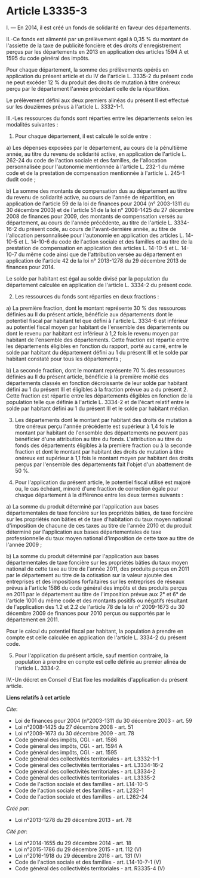 # Article L3335-3

I. ― En 2014, il est créé un fonds de solidarité en faveur des départements. 

II.-Ce fonds est alimenté par un prélèvement égal à 0,35 % du montant de l'assiette de la taxe de publicité foncière et des
droits d'enregistrement perçus par les départements en 2013 en application des articles 1594 A et 1595 du code général des
impôts. 

Pour chaque département, la somme des prélèvements opérés en application du présent article et du IV de l'article L. 3335-2
du présent code ne peut excéder 12 % du produit des droits de mutation à titre onéreux perçu par le département l'année
précédant celle de la répartition. 

Le prélèvement défini aux deux premiers alinéas du présent II est effectué sur les douzièmes prévus à l'article L. 3332-1-1. 

III.-Les ressources du fonds sont réparties entre les départements selon les modalités suivantes : 

1. Pour chaque département, il est calculé le solde entre : 

a) Les dépenses exposées par le département, au cours de la pénultième année, au titre du revenu de solidarité active, en
application de l'article L. 262-24 du code de l'action sociale et des familles, de l'allocation personnalisée pour
l'autonomie mentionnée à l'article L. 232-1 du même code et de la prestation de compensation mentionnée à l'article L. 245-1
dudit code ; 

b) La somme des montants de compensation dus au département au titre du revenu de solidarité active, au cours de l'année de
répartition, en application de l'article 59 de la loi de finances pour 2004 (n° 2003-1311 du 30 décembre 2003) et de
l'article 51 de la loi n° 2008-1425 du 27 décembre 2008 de finances pour 2009, des montants de compensation versés au
département, au cours de l'année précédente, au titre de l'article L. 3334-16-2 du présent code, au cours de l'avant-dernière
année, au titre de l'allocation personnalisée pour l'autonomie en application des articles L. 14-10-5 et L. 14-10-6 du code
de l'action sociale et des familles et au titre de la prestation de compensation en application des articles L. 14-10-5 et L.
14-10-7 du même code ainsi que de l'attribution versée au département en application de l'article 42 de la loi n° 2013-1278
du 29 décembre 2013 de finances pour 2014. 

Le solde par habitant est égal au solde divisé par la population du département calculée en application de l'article L.
3334-2 du présent code. 

2. Les ressources du fonds sont réparties en deux fractions : 

a) La première fraction, dont le montant représente 30 % des ressources définies au II du présent article, bénéficie aux
départements dont le potentiel fiscal par habitant tel que défini à l'article L. 3334-6 est inférieur au potentiel fiscal
moyen par habitant de l'ensemble des départements ou dont le revenu par habitant est inférieur à 1,2 fois le revenu moyen par
habitant de l'ensemble des départements. Cette fraction est répartie entre les départements éligibles en fonction du rapport,
porté au carré, entre le solde par habitant du département défini au 1 du présent III et le solde par habitant constaté pour
tous les départements ; 

b) La seconde fraction, dont le montant représente 70 % des ressources définies au II du présent article, bénéficie à la
première moitié des départements classés en fonction décroissante de leur solde par habitant défini au 1 du présent III et
éligibles à la fraction prévue au a du présent 2. Cette fraction est répartie entre les départements éligibles en fonction de
la population telle que définie à l'article L. 3334-2 et de l'écart relatif entre le solde par habitant défini au 1 du
présent III et le solde par habitant médian. 

3. Les départements dont le montant par habitant des droits de mutation à titre onéreux perçu l'année précédente est
supérieur à 1,4 fois le montant par habitant de l'ensemble des départements ne peuvent pas bénéficier d'une attribution au
titre du fonds. L'attribution au titre du fonds des départements éligibles à la première fraction ou à la seconde fraction et
dont le montant par habitant des droits de mutation à titre onéreux est supérieur à 1,1 fois le montant moyen par habitant
des droits perçus par l'ensemble des départements fait l'objet d'un abattement de 50 %. 

4. Pour l'application du présent article, le potentiel fiscal utilisé est majoré ou, le cas échéant, minoré d'une fraction de
correction égale pour chaque département à la différence entre les deux termes suivants : 

a) La somme du produit déterminé par l'application aux bases départementales de taxe foncière sur les propriétés bâties, de
taxe foncière sur les propriétés non bâties et de taxe d'habitation du taux moyen national d'imposition de chacune de ces
taxes au titre de l'année 2010 et du produit déterminé par l'application aux bases départementales de taxe professionnelle du
taux moyen national d'imposition de cette taxe au titre de l'année 2009 ; 

b) La somme du produit déterminé par l'application aux bases départementales de taxe foncière sur les propriétés bâties du
taux moyen national de cette taxe au titre de l'année 2011, des produits perçus en 2011 par le département au titre de la
cotisation sur la valeur ajoutée des entreprises et des impositions forfaitaires sur les entreprises de réseaux prévus à
l'article 1586 du code général des impôts et des produits perçus en 2011 par le département au titre de l'imposition prévue
aux 2° et 6° de l'article 1001 du même code et des montants positifs ou négatifs résultant de l'application des 1.2 et 2.2 de
l'article 78 de la loi n° 2009-1673 du 30 décembre 2009 de finances pour 2010 perçus ou supportés par le département en
2011. 

Pour le calcul du potentiel fiscal par habitant, la population à prendre en compte est celle calculée en application de
l'article L. 3334-2 du présent code. 

5. Pour l'application du présent article, sauf mention contraire, la population à prendre en compte est celle définie au
premier alinéa de l'article L. 3334-2. 

IV.-Un décret en Conseil d'Etat fixe les modalités d'application du présent article.

**Liens relatifs à cet article**

_Cite_:

  - Loi de finances pour 2004 (n°2003-1311 du 30 décembre 2003 - art. 59
  - Loi n°2008-1425 du 27 décembre 2008 - art. 51
  - Loi n°2009-1673 du 30 décembre 2009 - art. 78
  - Code général des impôts, CGI. - art. 1586
  - Code général des impôts, CGI. - art. 1594 A
  - Code général des impôts, CGI. - art. 1595
  - Code général des collectivités territoriales - art. L3332-1-1
  - Code général des collectivités territoriales - art. L3334-16-2
  - Code général des collectivités territoriales - art. L3334-2
  - Code général des collectivités territoriales - art. L3335-2
  - Code de l'action sociale et des familles - art. L14-10-5
  - Code de l'action sociale et des familles - art. L232-1
  - Code de l'action sociale et des familles - art. L262-24

_Créé par_:

  - Loi n°2013-1278 du 29 décembre 2013 - art. 78

_Cité par_:

  - Loi n°2014-1655 du 29 décembre 2014 - art. 18
  - Loi n°2015-1786 du 29 décembre 2015 - art. 112 (V)
  - Loi n°2016-1918 du 29 décembre 2016 - art. 131 (V)
  - Code de l'action sociale et des familles - art. L14-10-7-1 (V)
  - Code général des collectivités territoriales - art. R3335-4 (V)
